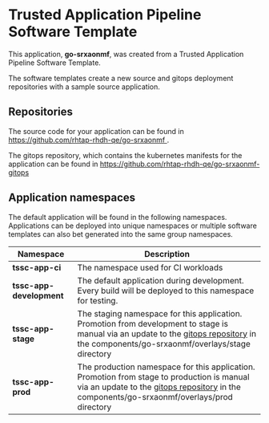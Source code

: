 # Trusted Application Pipeline Software Template

This application, **go-srxaonmf**, was created from a Trusted Application Pipeline Software Template.

The software templates create a new source and gitops deployment repositories with a sample source application. 

## Repositories

The source code for your application can be found in [https://github.com/rhtap-rhdh-qe/go-srxaonmf ](https://github.com/rhtap-rhdh-qe/go-srxaonmf ).
 
The gitops repository, which contains the kubernetes manifests for the application can be found in 
[https://github.com/rhtap-rhdh-qe/go-srxaonmf-gitops ](https://github.com/rhtap-rhdh-qe/go-srxaonmf-gitops ) 

## Application namespaces 

The default application will be found in the following namespaces. Applications can be deployed into unique namespaces or multiple software templates can also bet generated into the same group namespaces.  

|  Namespace   |  Description   |  
| -------- | -------- |
| **tssc-app-ci** | The namespace used for CI workloads |
| **tssc-app-development** | The default application during development. Every build will be deployed to this namespace for testing. |
| **tssc-app-stage** | The staging namespace for this application. Promotion from development to stage is manual via an update to the [gitops repository](https://github.com/rhtap-rhdh-qe/go-srxaonmf-gitops ) in the components/go-srxaonmf/overlays/stage directory |
| **tssc-app-prod** | The production namespace for this application. Promotion from stage to production is manual via an update to the [gitops repository](https://github.com/rhtap-rhdh-qe/go-srxaonmf-gitops ) in the components/go-srxaonmf/overlays/prod directory |